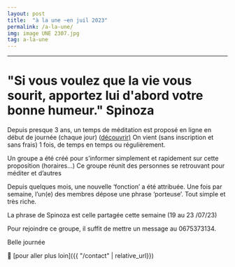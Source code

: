 ```yaml
---
layout: post
title:  "à la une ~en juil 2023"
permalink: /a-la-une/
img: image UNE 2307.jpg
tag: a-la-une
---
```

****

# "Si vous voulez que la vie vous sourit, apportez lui d'abord votre bonne humeur." Spinoza

Depuis presque 3 ans, un temps de méditation est proposé en ligne en début de journée (chaque jour)  ([découvrir)](../dev-perso/2/)
On vient (sans inscription et sans frais) 1 fois, de temps en temps ou régulièrement.

Un groupe a été créé pour s’informer simplement et rapidement sur cette proposition (horaires…)
Ce groupe réunit des personnes se retrouvant pour méditer et d’autres

Depuis quelques mois, une nouvelle ‘fonction’ a été attribuée.
Une fois par semaine, l’un(e) des membres dépose une phrase ‘porteuse’. Tout simple et très riche.

La phrase de Spinoza est celle partagée cette semaine (19 au 23 /07/23)

Pour rejoindre ce groupe, il suffit de mettre un message au 0675373134.

Belle journée


👣 [pour aller plus loin]({{ "/contact"  | relative_url}})
